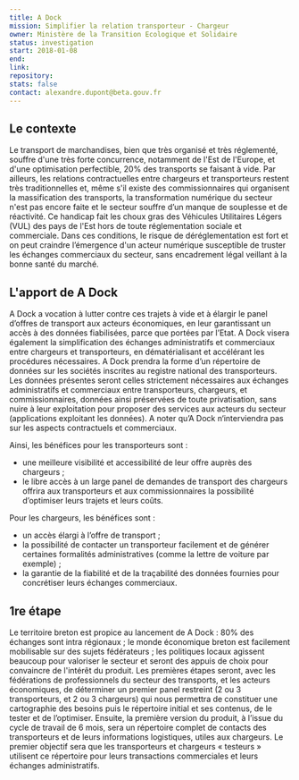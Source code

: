 ```yaml
---
title: A Dock
mission: Simplifier la relation transporteur - Chargeur
owner: Ministère de la Transition Ecologique et Solidaire
status: investigation
start: 2018-01-08
end:
link:
repository:
stats: false
contact: alexandre.dupont@beta.gouv.fr
---
```


## Le contexte

Le transport de marchandises, bien que très organisé et très réglementé, souffre d'une très forte concurrence, notamment de l'Est de l'Europe, et d'une optimisation perfectible, 20% des transports se faisant à vide.
Par ailleurs, les relations contractuelles entre chargeurs et transporteurs restent très traditionnelles et, même s'il existe des commissionnaires qui organisent la massification des transports, la transformation numérique du secteur n'est pas encore faite et le secteur souffre d’un manque de souplesse et de réactivité. Ce handicap fait les choux gras des Véhicules Utilitaires Légers (VUL) des pays de l'Est hors de toute réglementation sociale et commerciale.
Dans ces conditions, le risque de déréglementation est fort et on peut craindre l’émergence d'un acteur numérique susceptible de truster les échanges commerciaux du secteur, sans encadrement légal veillant à la bonne santé du marché.

## L'apport de A Dock

A Dock a vocation à lutter contre ces trajets à vide et à élargir le panel d’offres de transport aux acteurs économiques, en leur garantissant un accès à des données fiabilisées, parce que portées par l’Etat. A Dock visera également la simplification des échanges administratifs et commerciaux entre chargeurs et transporteurs, en dématérialisant et accélérant les procédures nécessaires.
A Dock prendra la forme d’un répertoire de données sur les sociétés inscrites au registre national des transporteurs. Les données présentes seront celles strictement nécessaires aux échanges administratifs et commerciaux entre transporteurs, chargeurs, et commissionnaires, données ainsi préservées de toute privatisation, sans nuire à leur exploitation pour proposer des services aux acteurs du secteur (applications exploitant les données). A noter qu’A Dock n‘interviendra pas sur les aspects contractuels et commerciaux.

Ainsi, les bénéfices pour les transporteurs sont :
* une meilleure visibilité et accessibilité de leur offre auprès des chargeurs ;
* le libre accès à un large panel de demandes de transport des chargeurs offrira aux transporteurs et aux commissionnaires la possibilité d’optimiser leurs trajets et leurs coûts.

Pour les chargeurs, les bénéfices sont  :
* un accès élargi à l’offre de transport ;
* la possibilité de contacter un transporteur facilement et de générer certaines formalités administratives (comme la lettre de voiture par exemple) ;
* la garantie de la fiabilité et de la traçabilité des données fournies pour concrétiser leurs échanges commerciaux.

## 1re étape

Le territoire breton est propice au lancement de A Dock : 80% des échanges sont intra régionaux ; le monde économique breton est facilement mobilisable sur des sujets fédérateurs ; les politiques locaux agissent beaucoup pour valoriser le secteur et seront des appuis de choix pour convaincre de l'intérêt du produit.
Les premières étapes seront, avec les fédérations de professionnels du secteur des transports, et les acteurs économiques, de déterminer un premier panel restreint (2 ou 3 transporteurs, et 2 ou 3 chargeurs) qui nous permettra de constituer une cartographie des besoins puis le répertoire initial et ses contenus, de le tester et de l’optimiser.
Ensuite, la première version du produit, à l’issue du cycle de travail de 6 mois, sera un répertoire complet de contacts des transporteurs et de leurs informations logistiques, utiles aux chargeurs. Le premier objectif sera que les transporteurs et chargeurs « testeurs » utilisent ce répertoire pour leurs transactions commerciales et leurs échanges administratifs.
